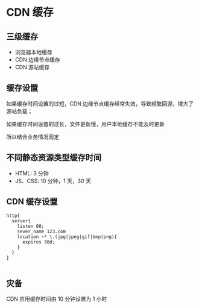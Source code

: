 # CDN 缓存

## 三级缓存

- 浏览器本地缓存
- CDN 边缘节点缓存
- CDN 源站缓存

## 缓存设置

如果缓存时间设置的过短，CDN 边缘节点缓存经常失效，导致频繁回源，增大了源站负载；

如果缓存时间设置的过长，文件更新慢，用户本地缓存不能及时更新

所以结合业务情况而定

## 不同静态资源类型缓存时间

- HTML: 3 分钟
- JS、CSS: 10 分钟，1 天，30 天

## CDN 缓存设置

```
http{
  server{
    listen 80;
    sever_name 123.com
    location ~* \.(jpg|jpeg|gif|bmp|png){
      expires 30d;
    }
  }
}


```

## 灾备

CDN 应用缓存时间由 10 分钟设置为 1 小时
